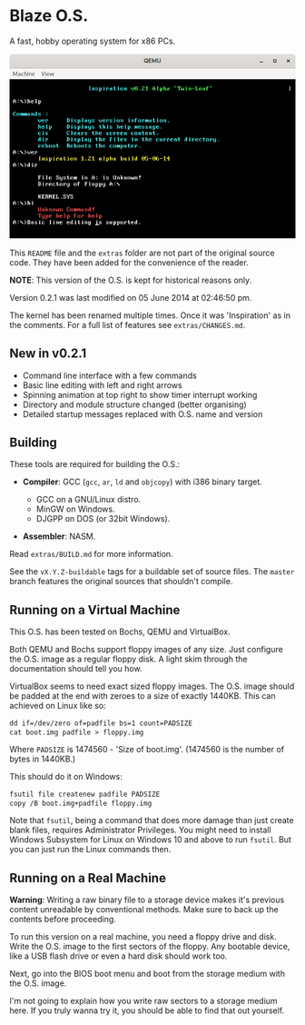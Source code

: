 Blaze O.S.
==========

A fast, hobby operating system for x86 PCs.

![Version 0.2.1 running on QEMU. Command-line commands run.](extras/blaze-0.2.1.png)

This `README` file and the `extras` folder are not part of the original source
code. They have been added for the convenience of the reader.

**NOTE**: This version of the O.S. is kept for historical reasons only.

Version 0.2.1 was last modified on 05 June 2014 at 02:46:50 pm.

The kernel has been renamed multiple times. Once it was 'Inspiration' as in
the comments. For a full list of features see `extras/CHANGES.md`.

New in v0.2.1
-------------

- Command line interface with a few commands
- Basic line editing with left and right arrows
- Spinning animation at top right to show timer interrupt working
- Directory and module structure changed (better organising)
- Detailed startup messages replaced with O.S. name and version

Building
--------

These tools are required for building the O.S.:

- **Compiler**: GCC (`gcc`, `ar`, `ld` and `objcopy`) with i386 binary target.
  - GCC on a GNU/Linux distro.
  - MinGW on Windows.
  - DJGPP on DOS (or 32bit Windows).

- **Assembler**: NASM.

Read `extras/BUILD.md` for more information.

See the `vX.Y.Z-buildable` tags for a buildable set of source files.
The `master` branch features the original sources that shouldn't compile.

Running on a Virtual Machine
----------------------------

This O.S. has been tested on Bochs, QEMU and VirtualBox.

Both QEMU and Bochs support floppy images of any size. Just configure
the O.S. image as a regular floppy disk. A light skim through the documentation
should tell you how.

VirtualBox seems to need exact sized floppy images. The O.S. image should be
padded at the end with zeroes to a size of exactly 1440KB. This can achieved
on Linux like so:

```shell
dd if=/dev/zero of=padfile bs=1 count=PADSIZE
cat boot.img padfile > floppy.img
```

Where `PADSIZE` is 1474560 - 'Size of boot.img'. (1474560 is the number
of bytes in 1440KB.)

This should do it on Windows:

```batchfile
fsutil file createnew padfile PADSIZE
copy /B boot.img+padfile floppy.img
```

Note that `fsutil`, being a command that does more damage than just create
blank files, requires Administrator Privileges. You might need to install
Windows Subsystem for Linux on Windows 10 and above to run `fsutil`. But you
can just run the Linux commands then.

Running on a Real Machine
-------------------------

**Warning**: Writing a raw binary file to a storage device makes it's previous
content unreadable by conventional methods. Make sure to back up the contents
before proceeding.

To run this version on a real machine, you need a floppy drive and disk. Write
the O.S. image to the first sectors of the floppy. Any bootable device, like
a USB flash drive or even a hard disk should work too. 

Next, go into the BIOS boot menu and boot from the storage medium with
the O.S. image.

I'm not going to explain how you write raw sectors to a storage medium here.
If you truly wanna try it, you should be able to find that out yourself.
